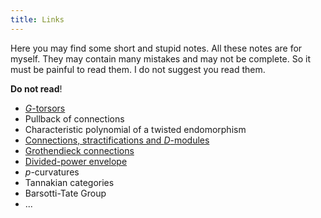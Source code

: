 ```yaml
---
title: Links
---
```


Here you may find some short and stupid notes. All these notes are for myself.
They may contain many mistakes and may not be complete. So it must be painful to
read them. I do not suggest you read them.

**Do not read**!

* [$G$-torsors](/files/16WS-G-torsors.pdf)
* Pullback of connections
* Characteristic polynomial of a twisted endomorphism
* [Connections, stractifications and $D$-modules](/files/17SS-connection_stratification_D-module.pdf)
* [Grothendieck connections](/files/16WS-Grothendieck_Connection.pdf)
* [Divided-power envelope](/files/17SS-PD-envelop.pdf)
* $p$-curvatures
* Tannakian categories
* Barsotti-Tate Group
* ...